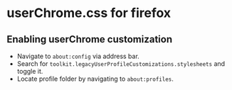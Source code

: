 # userChrome.css for firefox

## Enabling userChrome customization

- Navigate to `about:config` via address bar.
- Search for `toolkit.legacyUserProfileCustomizations.stylesheets` and toggle it.
- Locate profile folder by navigating to `about:profiles`.
